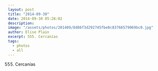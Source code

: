 ```yaml
---
layout: post
title: "2014-09-30"
date: 2014-09-30 05:28:02
description: 
image: "/assets/photos/201409/8d86f3d292745fbe0c83766579069bc0.jpg"
author: Elise Plain
excerpt: 555. Cercanías
tags: 
  - photos
  - all
---
```


555. Cercanías
<p></p>
